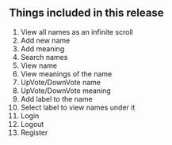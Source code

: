 ## Things included in this release

1. View all names as an infinite scroll
2. Add new name
2. Add meaning
3. Search names
4. View name
5. View meanings of the name
6. UpVote/DownVote name
7. UpVote/DownVote meaning
8. Add label to the name
9. Select label to view names under it
10. Login
11. Logout
12. Register
